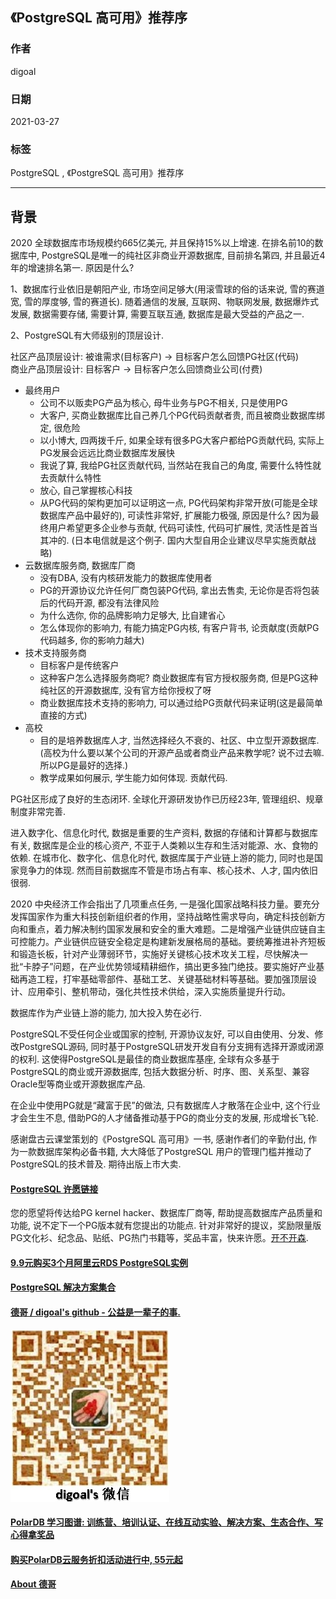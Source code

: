 ## 《PostgreSQL 高可用》推荐序  
  
### 作者  
digoal  
  
### 日期  
2021-03-27   
  
### 标签  
PostgreSQL , 《PostgreSQL 高可用》推荐序    
  
----  
  
## 背景  
2020 全球数据库市场规模约665亿美元, 并且保持15%以上增速. 在排名前10的数据库中, PostgreSQL是唯一的纯社区非商业开源数据库, 目前排名第四, 并且最近4年的增速排名第一. 原因是什么?    
    
1、数据库行业依旧是朝阳产业, 市场空间足够大(用滚雪球的俗的话来说, 雪的赛道宽, 雪的厚度够, 雪的赛道长). 随着通信的发展, 互联网、物联网发展, 数据爆炸式发展, 数据需要存储, 需要计算, 需要互联互通, 数据库是最大受益的产品之一.        
      
2、PostgreSQL有大师级别的顶层设计.        
      
社区产品顶层设计:   被谁需求(目标客户) -> 目标客户怎么回馈PG社区(代码)        
商业产品顶层设计:   目标客户 -> 目标客户怎么回馈商业公司(付费)        
      
- 最终用户      
    - 公司不以贩卖PG产品为核心, 母牛业务与PG不相关, 只是使用PG      
    - 大客户, 买商业数据库比自己养几个PG代码贡献者贵, 而且被商业数据库绑定, 很危险      
    - 以小博大, 四两拨千斤, 如果全球有很多PG大客户都给PG贡献代码, 实际上PG发展会远远比商业数据库发展快      
    - 我说了算, 我给PG社区贡献代码, 当然站在我自己的角度, 需要什么特性就去贡献什么特性      
    - 放心, 自己掌握核心科技      
    - 从PG代码的架构更加可以证明这一点, PG代码架构非常开放(可能是全球数据库产品中最好的), 可读性非常好, 扩展能力极强, 原因是什么? 因为最终用户希望更多企业参与贡献, 代码可读性, 代码可扩展性, 灵活性是首当其冲的. (日本电信就是这个例子. 国内大型自用企业建议尽早实施贡献战略)        
- 云数据库服务商, 数据库厂商      
    - 没有DBA, 没有内核研发能力的数据库使用者      
    - PG的开源协议允许任何厂商包装PG代码, 拿出去售卖, 无论你是否将包装后的代码开源, 都没有法律风险      
    - 为什么选你, 你的品牌影响力足够大, 比自建省心      
    - 怎么体现你的影响力, 有能力搞定PG内核, 有客户背书, 论贡献度(贡献PG代码越多, 你的影响力越大)      
- 技术支持服务商      
    - 目标客户是传统客户      
    - 这种客户怎么选择服务商呢? 商业数据库有官方授权服务商, 但是PG这种纯社区的开源数据库, 没有官方给你授权了呀      
    - 商业数据库技术支持的影响力, 可以通过给PG贡献代码来证明(这是最简单直接的方式)  
- 高校      
    - 目的是培养数据库人才, 当然选择经久不衰的、社区、中立型开源数据库.(高校为什么要以某个公司的开源产品或者商业产品来教学呢? 说不过去嘛. 所以PG是最好的选择.)         
    - 教学成果如何展示, 学生能力如何体现. 贡献代码.        
      
PG社区形成了良好的生态闭环. 全球化开源研发协作已历经23年, 管理组织、规章制度非常完善.      
    
进入数字化、信息化时代, 数据是重要的生产资料, 数据的存储和计算都与数据库有关, 数据库是企业的核心资产, 不亚于人类赖以生存和生活对能源、水、食物的依赖. 在城市化、数字化、信息化时代, 数据库属于产业链上游的能力, 同时也是国家竞争力的体现. 然而目前数据库不管是市场占有率、核心技术、人才, 国内依旧很弱.         
    
2020 中央经济工作会指出了几项重点任务, 一是强化国家战略科技力量。要充分发挥国家作为重大科技创新组织者的作用，坚持战略性需求导向，确定科技创新方向和重点，着力解决制约国家发展和安全的重大难题。二是增强产业链供应链自主可控能力。产业链供应链安全稳定是构建新发展格局的基础。要统筹推进补齐短板和锻造长板，针对产业薄弱环节，实施好关键核心技术攻关工程，尽快解决一批“卡脖子”问题，在产业优势领域精耕细作，搞出更多独门绝技。要实施好产业基础再造工程，打牢基础零部件、基础工艺、关键基础材料等基础。要加强顶层设计、应用牵引、整机带动，强化共性技术供给，深入实施质量提升行动。      
       
数据库作为产业链上游的能力, 加大投入势在必行.      
    
PostgreSQL不受任何企业或国家的控制, 开源协议友好, 可以自由使用、分发、修改PostgreSQL源码, 同时基于PostgreSQL研发开发自有分支拥有选择开源或闭源的权利. 这使得PostgreSQL是最佳的商业数据库基座, 全球有众多基于PostgreSQL的商业或开源数据库, 包括大数据分析、时序、图、关系型、兼容Oracle型等商业或开源数据库产品.     
    
在企业中使用PG就是“藏富于民”的做法, 只有数据库人才散落在企业中, 这个行业才会生生不息, 借助PG的人才储备推动基于PG的商业分支的发展, 形成增长飞轮.      
    
感谢盘古云课堂策划的《PostgreSQL 高可用》一书, 感谢作者们的辛勤付出, 作为一款数据库架构必备书籍, 大大降低了PostgreSQL 用户的管理门槛并推动了PostgreSQL的技术普及. 期待出版上市大卖.        
    
    
    
  
#### [PostgreSQL 许愿链接](https://github.com/digoal/blog/issues/76 "269ac3d1c492e938c0191101c7238216")
您的愿望将传达给PG kernel hacker、数据库厂商等, 帮助提高数据库产品质量和功能, 说不定下一个PG版本就有您提出的功能点. 针对非常好的提议，奖励限量版PG文化衫、纪念品、贴纸、PG热门书籍等，奖品丰富，快来许愿。[开不开森](https://github.com/digoal/blog/issues/76 "269ac3d1c492e938c0191101c7238216").  
  
  
#### [9.9元购买3个月阿里云RDS PostgreSQL实例](https://www.aliyun.com/database/postgresqlactivity "57258f76c37864c6e6d23383d05714ea")
  
  
#### [PostgreSQL 解决方案集合](https://yq.aliyun.com/topic/118 "40cff096e9ed7122c512b35d8561d9c8")
  
  
#### [德哥 / digoal's github - 公益是一辈子的事.](https://github.com/digoal/blog/blob/master/README.md "22709685feb7cab07d30f30387f0a9ae")
  
  
![digoal's wechat](../pic/digoal_weixin.jpg "f7ad92eeba24523fd47a6e1a0e691b59")
  
  
#### [PolarDB 学习图谱: 训练营、培训认证、在线互动实验、解决方案、生态合作、写心得拿奖品](https://www.aliyun.com/database/openpolardb/activity "8642f60e04ed0c814bf9cb9677976bd4")
  
  
#### [购买PolarDB云服务折扣活动进行中, 55元起](https://www.aliyun.com/activity/new/polardb-yunparter?userCode=bsb3t4al "e0495c413bedacabb75ff1e880be465a")
  
  
#### [About 德哥](https://github.com/digoal/blog/blob/master/me/readme.md "a37735981e7704886ffd590565582dd0")
  
